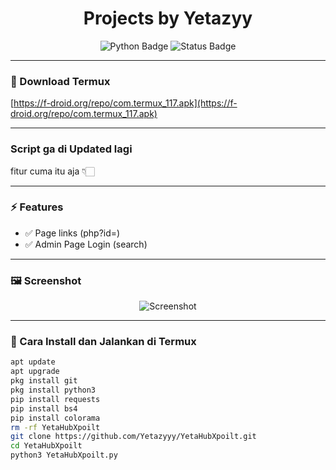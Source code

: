 <h1 align="center">
  Projects by Yetazyy
</h1>

<p align="center">
  <img src="https://img.shields.io/badge/Python-3.x-blue?style=for-the-badge&logo=python&logoColor=white" alt="Python Badge" />
  <img src="https://img.shields.io/badge/Status-Active-success?style=for-the-badge" alt="Status Badge" />
</p>

<hr />

### 📁 Download Termux
[https://f-droid.org/repo/com.termux_117.apk](https://f-droid.org/repo/com.termux_117.apk)

---
### Script ga di Updated lagi 
fitur cuma itu aja 👇🏻

----
### ⚡ Features
- ✅ Page links (php?id=)
- ✅ Admin Page Login (search)

---

### 🖼️ Screenshot
<p align="center">
  <img src="https://github.com/Yetazyyy/YetaHubXpoilt/blob/main/Screenshot_2025-09-08-12-30-00-969_ru.iiec.pydroid3-edit.jpg?raw=true" alt="Screenshot" style="max-width: 100%; height: auto;" />
</p>

---

### 📱 Cara Install dan Jalankan di Termux

```bash
apt update
apt upgrade
pkg install git
pkg install python3
pip install requests
pip install bs4
pip install colorama
rm -rf YetaHubXpoilt
git clone https://github.com/Yetazyyy/YetaHubXpoilt.git
cd YetaHubXpoilt
python3 YetaHubXpoilt.py

